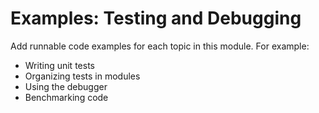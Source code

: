 # Examples: Testing and Debugging

Add runnable code examples for each topic in this module. For example:

- Writing unit tests
- Organizing tests in modules
- Using the debugger
- Benchmarking code